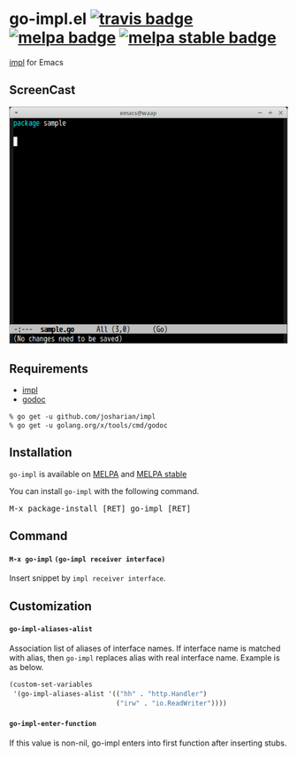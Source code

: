 # go-impl.el [![travis badge][travis-badge]][travis-link] [![melpa badge][melpa-badge]][melpa-link] [![melpa stable badge][melpa-stable-badge]][melpa-stable-link]

[impl](https://github.com/josharian/impl) for Emacs

## ScreenCast

![go-impl.el](image/go-impl.gif)


## Requirements

- [impl](https://github.com/josharian/impl)
- [godoc](https://godoc.org/golang.org/x/tools/cmd/godoc)

```
% go get -u github.com/josharian/impl
% go get -u golang.org/x/tools/cmd/godoc
```


## Installation

`go-impl` is available on [MELPA](https://melpa.org/) and [MELPA stable](https://stable.melpa.org/)

You can install `go-impl` with the following command.

<kbd>M-x package-install [RET] go-impl [RET]</kbd>


## Command

#### `M-x go-impl` `(go-impl receiver interface)`

Insert snippet by `impl receiver interface`.


## Customization

#### `go-impl-aliases-alist`

Association list of aliases of interface names. If interface name is matched
with alias, then `go-impl` replaces alias with real interface name. Example is as below.

```lisp
(custom-set-variables
 '(go-impl-aliases-alist '(("hh" . "http.Handler")
                           ("irw" . "io.ReadWriter"))))
```


#### `go-impl-enter-function`

If this value is non-nil, go-impl enters into first function after inserting stubs.

[travis-badge]: https://travis-ci.org/syohex/emacs-go-impl.svg
[travis-link]: https://travis-ci.org/syohex/emacs-go-impl
[melpa-link]: https://melpa.org/#/go-impl
[melpa-stable-link]: https://stable.melpa.org/#/go-impl
[melpa-badge]: https://melpa.org/packages/go-impl-badge.svg
[melpa-stable-badge]: https://stable.melpa.org/packages/go-impl-badge.svg
